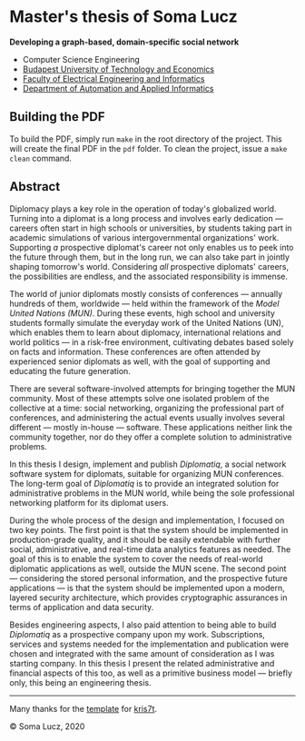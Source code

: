 # Master's thesis of Soma Lucz

**Developing a graph-based, domain-specific social network**

- Computer Science Engineering
- [Budapest University of Technology and Economics](https://www.bme.hu/?language=en)
- [Faculty of Electrical Engineering and Informatics](https://www.vik.bme.hu/en)
- [Department of Automation and Applied Informatics](https://www.aut.bme.hu/en)

## Building the PDF

To build the PDF, simply run `make` in the root directory of the project. This will create the final PDF in the `pdf` folder. To clean the project, issue a `make clean` command.

## Abstract

Diplomacy plays a key role in the operation of today's globalized world. Turning into a diplomat is a long process and involves early dedication — careers often start in high schools or universities, by students taking part in academic simulations of various intergovernmental organizations' work. Supporting _a_ prospective diplomat's career not only enables us to peek into the future through them, but in the long run, we can also take part in jointly shaping tomorrow's world. Considering _all_ prospective diplomats' careers, the possibilities are endless, and the associated responsibility is immense.

The world of junior diplomats mostly consists of conferences — annually hundreds of them, worldwide — held within the framework of the _Model United Nations (MUN)_. During these events, high school and university students formally simulate the everyday work of the United Nations (UN), which enables them to learn about diplomacy, international relations and world politics — in a risk-free environment, cultivating debates based solely on facts and information. These conferences are often attended by experienced senior diplomats as well, with the goal of supporting and educating the future generation.

There are several software-involved attempts for bringing together the MUN community. Most of these attempts solve one isolated problem of the collective at a time: social networking, organizing the professional part of conferences, and administering the actual events usually involves several different — mostly in-house — software. These applications neither link the community together, nor do they offer a complete solution to administrative problems.

In this thesis I design, implement and publish _Diplomatiq_, a social network software system for diplomats, suitable for organizing MUN conferences. The long-term goal of _Diplomatiq_ is to provide an integrated solution for administrative problems in the MUN world, while being the sole professional networking platform for its diplomat users.

During the whole process of the design and implementation, I focused on two key points. The first point is that the system should be implemented in production-grade quality, and it should be easily extendable with further social, administrative, and real-time data analytics features as needed. The goal of this is to enable the system to cover the needs of real-world diplomatic applications as well, outside the MUN scene. The second point — considering the stored personal information, and the prospective future applications — is that the system should be implemented upon a modern, layered security architecture, which provides cryptographic assurances in terms of application and data security.

Besides engineering aspects, I also paid attention to being able to build _Diplomatiq_ as a prospective company upon my work. Subscriptions, services and systems needed for the implementation and publication were chosen and integrated with the same amount of consideration as I was starting company. In this thesis I present the related administrative and financial aspects of this too, as well as a primitive business model — briefly only, this being an engineering thesis.

---

Many thanks for the [template](https://github.com/kris7t/thesis-template-latex) for [kris7t](https://github.com/kris7t).

© Soma Lucz, 2020
